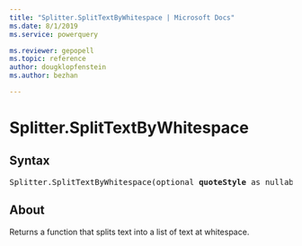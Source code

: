 ```yaml
---
title: "Splitter.SplitTextByWhitespace | Microsoft Docs"
ms.date: 8/1/2019
ms.service: powerquery

ms.reviewer: gepopell
ms.topic: reference
author: dougklopfenstein
ms.author: bezhan

---
```

# Splitter.SplitTextByWhitespace

## Syntax

<pre>
Splitter.SplitTextByWhitespace(optional <b>quoteStyle</b> as nullable number) as function 
</pre>
  
## About  
Returns a function that splits text into a list of text at whitespace.
